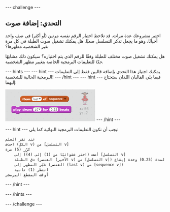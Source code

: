 --- challenge ---
## التحدي: إضافة صوت

اختبر مشروعك عدة مرات. قد تلاحظ اختيار الرقم نفسه مرتين (أو أكثر) في صف واحد أحيانًا، وهو ما يجعل تذكر التسلسل صعبًا. هل يمكنك تشغيل صوت الطبلة في كل مرة تغير الشخصية مظهرها؟

هل يمكنك تشغيل صوت مختلف للطبلة وفقًا للرقم الذي يتم اختياره؟ سيكون ذلك مشابهًا _جدًا_ للتعليمات البرمجية الخاصة بتغيير مظهر الشخصية.

--- hints ---
--- hint ---
يمكنك اجتياز هذا التحدي بإضافة قالبين فقط إلى التعليمات البرمجية الحالية للشخصية!
--- /hint ---
--- hint ---
فيما يلي القالبان اللذان ستحتاج إليهما:

![Hint drum blocks](images/hint-drumblocks.png)
--- /hint ---

--- hint ---
يجب أن تكون التعليمات البرمجية النهائية كما يلي:
```blocks
عند نقر العلم
احذف (الكل v) من [التسلسل v]
كرِّر (5) مرة
	أضف (اختر عشوائيًا من (1) إلى (4)) إلى [التسلسل v]
    دق الطبلة (العنصر (الأخير v) من [التسلسل v]) لمدة (0.25) وحدة إيقاع
    غيّر المظهر إلى (العنصر (last v) من [sequence v])
    انتظر (1) ثانية
أوقف المقطع البرمجي
```
--- /hint ---

--- /hints ---

--- /challenge ---
